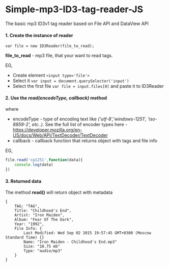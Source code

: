 # Simple-mp3-ID3-tag-reader-JS
The basic mp3 ID3v1 tag reader based on File API and DataView API


#### 1. Create the instance of reader
```    
var file = new ID3Reader(file_to_read);
```
__file_to_read__ - mp3 file, that your want to read tags. 

EG, 
- Create element `<input type='file'>` 
- Select it ```var input = document.querySelector('input')```
- Select the first file ```var file = input.files[0]``` and paste it to ID3Reader

#### 2. Use the *__read(encodeType, callback)__* method
where
- encodeType - type of encoding text like *('utf-8','windows-1251', 'iso-8859-2', etc..)*. See the full list of encoder types here - https://developer.mozilla.org/en-US/docs/Web/API/TextDecoder/TextDecoder 
- callback - callback function that returns object with tags and file info

EG,
```js
file.read('cp1251',function(data){
    console.log(data)
})
```
#### 3. Returned data
The method __read()__ will return object with metadata

```
{
    TAG: "TAG", 
    Title: "Childhood's End", 
    Artist: "Iron Maiden", 
    Album: "Fear Of The Dark", 
    Year: "1992",
    File Info: {
        Last Modified: Wed Sep 02 2015 19:57:45 GMT+0300 (Moscow Standard Time) {}
        Name: "Iron Maiden - Childhood's End.mp3"
        Size: "10.75 mb"
        Type: "audio/mp3"
    }
}
```
